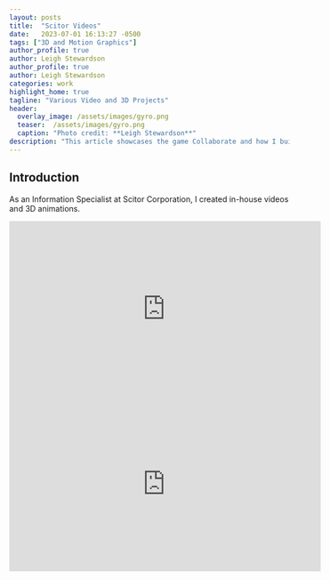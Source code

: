 ```yaml
---
layout: posts
title:  "Scitor Videos"
date:   2023-07-01 16:13:27 -0500
tags: ["3D and Motion Graphics"]
author_profile: true
author: Leigh Stewardson
author_profile: true
author: Leigh Stewardson
categories: work
highlight_home: true
tagline: "Various Video and 3D Projects"
header:
  overlay_image: /assets/images/gyro.png
  teaser:  /assets/images/gyro.png
  caption: "Photo credit: **Leigh Stewardson**"
description: "This article showcases the game Collaborate and how I build it."
---
```


## Introduction
As an Information Specialist at Scitor Corporation, I created in-house videos and 3D animations.

<iframe width="560" height="315" src="https://www.youtube.com/embed/8-6ddXqW9W4?si=a4JN1Dp34OP5aPkK" title="YouTube video player" frameborder="0" allow="accelerometer; autoplay; clipboard-write; encrypted-media; gyroscope; picture-in-picture; web-share" allowfullscreen></iframe>

<iframe width="560" height="315" src="https://www.youtube.com/embed/yiSOaidlxSQ?si=8Tw5fhrKxzK9R0MR" title="YouTube video player" frameborder="0" allow="accelerometer; autoplay; clipboard-write; encrypted-media; gyroscope; picture-in-picture; web-share" allowfullscreen></iframe>
